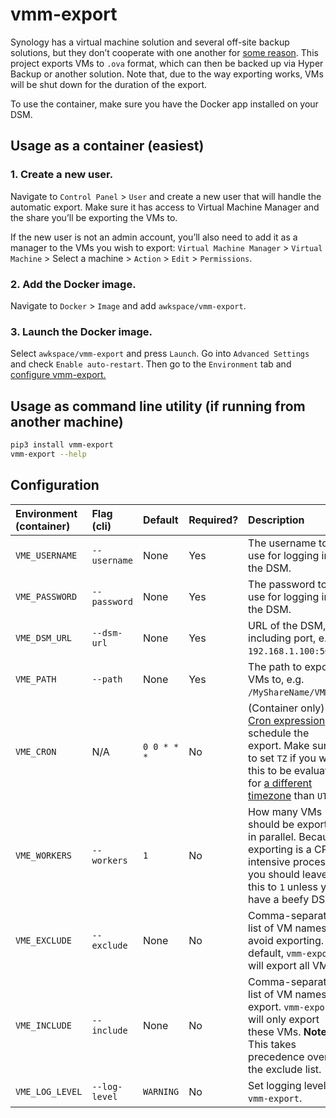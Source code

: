 # vmm-export

Synology has a virtual machine solution and several off-site backup solutions,
but they don’t cooperate with one another for [some
reason](https://www.synology.com/en-us/products/VMMPro_License_Pack). This
project exports VMs to `.ova` format, which can then be backed up via Hyper
Backup or another solution. Note that, due to the way exporting works, VMs will
be shut down for the duration of the export.

To use the container, make sure you have the Docker app installed on your
DSM.

## Usage as a container (easiest)

### 1. Create a new user.

Navigate to `Control Panel` > `User` and create a new user that will handle the
automatic export. Make sure it has access to Virtual Machine Manager and the
share you’ll be exporting the VMs to.

If the new user is not an admin account, you’ll also need to add it as a manager
to the VMs you wish to export: `Virtual Machine Manager` > `Virtual Machine` >
Select a machine > `Action` > `Edit` > `Permissions`.

### 2. Add the Docker image.

Navigate to `Docker` > `Image` and add `awkspace/vmm-export`.

### 3. Launch the Docker image.

Select `awkspace/vmm-export` and press `Launch`. Go into `Advanced Settings` and
check `Enable auto-restart`. Then go to the `Environment` tab and [configure
vmm-export.](#configuration)

## Usage as command line utility (if running from another machine)

```bash
pip3 install vmm-export
vmm-export --help
```

## Configuration

|Environment (container)|Flag (cli)|Default|Required?|Description|
|:-|:-|:-|:-|:-|
|`VME_USERNAME`|`--username`|None|Yes|The username to use for logging into the DSM.|
|`VME_PASSWORD`|`--password`|None|Yes|The password to use for logging into the DSM.|
|`VME_DSM_URL`|`--dsm-url`|None|Yes|URL of the DSM, including port, e.g. `192.168.1.100:5000`.|
|`VME_PATH`|`--path`|None|Yes|The path to export VMs to, e.g. `/MyShareName/VMM`.|
|`VME_CRON`|N/A|`0 0 * * * `|No|(Container only) [Cron expression](https://www.freeformatter.com/cron-expression-generator-quartz.html) to schedule the export. Make sure to set `TZ` if you want this to be evaluated for [a different timezone](https://en.wikipedia.org/wiki/List_of_tz_database_time_zones) than `UTC`.|
|`VME_WORKERS`|`--workers`|`1`|No|How many VMs should be exported in parallel. Because exporting is a CPU intensive process, you should leave this to `1` unless you have a beefy DSM.|
|`VME_EXCLUDE`|`--exclude`|None|No|Comma-separated list of VM names to avoid exporting. By default, `vmm-export` will export all VMs.|
|`VME_INCLUDE`|`--include`|None|No|Comma-separated list of VM names to export. `vmm-export` will only export these VMs. **Note:** This takes precedence over the exclude list.|
|`VME_LOG_LEVEL`|`--log-level`|`WARNING`|No|Set logging level for `vmm-export`.|
